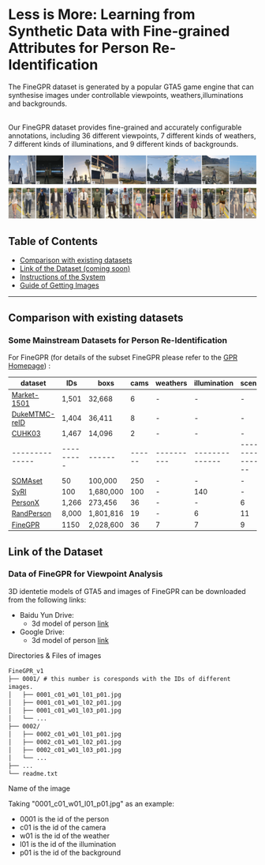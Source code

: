 # Less is More: Learning from Synthetic Data with Fine-grained Attributes for Person Re-Identification

The FineGPR dataset is generated by a popular GTA5 game engine that can synthesise images under controllable viewpoints,
weathers,illuminations and backgrounds. <br> <br>

Our FineGPR dataset provides fine-grained and accurately configurable annotations, including 36 different viewpoints,
7 different kinds of weathers, 7 different kinds of illuminations, and 9 different kinds of backgrounds.

<img src='images/FineGPR.png'/>

</div> 

## Table of Contents
- [Comparison with existing datasets](#Comparision-with-existing-datasets)
- [Link of the Dataset (coming soon)]()
- [Instructions of the System](#instructions-of-the-system)
- [Guide of Getting Images](#guide-of-getting-images)

****
## Comparison with existing datasets 
### Some Mainstream Datasets for Person Re-Identification
For FineGPR (for details of the subset FineGPR please refer to the [GPR Homepage](https://JeremyXSC.github.io/GPR/)) :

<center>

| dataset      | IDs     | boxs | cams | weathers | illumination | scene |
|--------------|---------|------|------|----------|--------------|--------------|
| [Market-1501](https://ieeexplore.ieee.org/stamp/stamp.jsp?tp=&arnumber=7410490) | 1,501 | 32,668    | 6      |   -             | -         | -         | 
| [DukeMTMC-reID](https://arxiv.org/pdf/1701.07717.pdf) | 1,404 | 36,411    | 8          | -              | -         | -         |  
| [CUHK03](https://ieeexplore.ieee.org/stamp/stamp.jsp?tp=&arnumber=6909421) | 1,467 | 14,096    | 2          | -              | -         | -         |  
|--------------|---------|------|------|----------|--------------|--------------|
| [SOMAset](https://arxiv.org/pdf/1701.03153.pdf) | 50 | 100,000    | 250     |   -             | -         | -         |  
| [SyRI](https://arxiv.org/pdf/1804.10094.pdf) | 100 | 1,680,000    | 100          | -          |     140     | -         |  
| [PersonX](https://arxiv.org/pdf/1812.02162.pdf) | 1,266 | 273,456    | 36        | -          | -         | 6         |
| [RandPerson](https://arxiv.org/abs/2006.12774) | 8,000 | 1,801,816    | 19       | -          | 6         |11          |  
| [FineGPR]() | 1150    | 2,028,600    | 36        | 7         |     7       | 9          |
</center>



## Link of the Dataset
### Data of FineGPR for Viewpoint Analysis
3D identetie models of GTA5 and images of FineGPR can be downloaded from the following links:<br>
* Baidu Yun Drive: 
	* 3d model of person [link]()
* Google Drive: 
	* 3d model of person [link]()


Directories & Files of images
```shell
FineGPR_v1
├── 0001/ # this number is coresponds with the IDs of different images.
│   ├── 0001_c01_w01_l01_p01.jpg  
│   ├── 0001_c01_w01_l02_p01.jpg
│   ├── 0001_c01_w01_l03_p01.jpg	   
│   └── ...
├── 0002/
│   ├── 0002_c01_w01_l01_p01.jpg  
│   ├── 0002_c01_w01_l02_p01.jpg
│   ├── 0002_c01_w01_l03_p01.jpg	   
│   └── ...
├── ...
└── readme.txt
```

Name of the image

Taking "0001_c01_w01_l01_p01.jpg" as an example: 
*  0001 is the id of the person
*  c01   is the id of the camera 
*  w01   is the id of the weather
*  l01   is the id of the illumination
*  p01   is the id of the background
